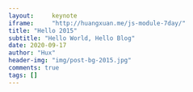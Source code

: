 ```yaml
---
layout:     keynote
iframe:     "http://huangxuan.me/js-module-7day/"
title: "Hello 2015"
subtitle: "Hello World, Hello Blog"
date: 2020-09-17
author: "Hux"
header-img: "img/post-bg-2015.jpg"
comments: true
tags: []
---
```

